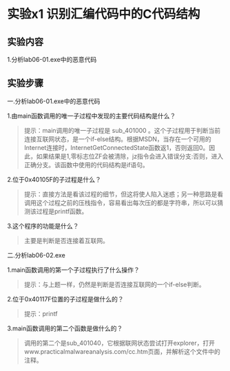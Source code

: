 # 实验x1 识别汇编代码中的C代码结构

## 实验内容

1.分析lab06-01.exe中的恶意代码

## 实验步骤

一.分析lab06-01.exe中的恶意代码

1.由main函数调用的唯一子过程中发现的主要代码结构是什么？

> 提示：main调用的唯一子过程是 sub_401000 。这个子过程用于判断当前连接互联网状态，是一个if-else结构。根据MSDN，当存在一个可用的Internet连接时，InternetGetConnectedState函数返1，否则返回0。因此，如果结果是1,零标志位ZF会被清除，jz指令会进入错误分支:否则，进入正确分支。该函数中使用的代码结构是if语句。

2.位于0x40105F的子过程是什么？

>提示：直接方法是看该过程的细节，但这将使人陷入迷惑；另一种思路是看调用这个过程之前的压栈指令，容易看出每次压的都是字符串，所以可以猜测该过程是printf函数。

3.这个程序的功能是什么？

>主要是判断是否连接着互联网。


二.分析lab06-02.exe

1.main函数调用的第一个子过程执行了什么操作？

>提示：与上题一样，仍然是判断是否连接互联网的一个if-else判断。

2.位于0x40117F位置的子过程是做什么的？

>提示：printf

3.main函数调用的第二个函数是做什么的？

>调用的第二个是sub_401040，它根据联网状态尝试打开explorer，打开www.practicalmalwareanalysis.com/cc.htm页面，并解析这个文件中的注释。